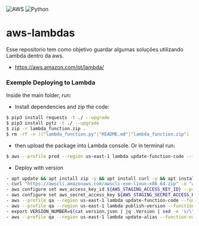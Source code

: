<img alt="AWS" src="https://img.shields.io/badge/AWS%20-%23FF9900.svg?&style=for-the-badge&logo=amazon-aws&logoColor=white"/> <img alt="Python" src="https://img.shields.io/badge/python%20-%2314354C.svg?&style=for-the-badge&logo=python&logoColor=white"/>

# aws-lambdas
Esse repositorio tem como objetivo guardar algumas soluções utilizando Lambda dentro da aws.

- https://aws.amazon.com/pt/lambda/


### Exemple Deploying to Lambda

Inside the main folder, run:

- Install dependencies and zip the code:

```sh
$ pip3 install requests -t ./ --upgrade
$ pip3 install pytz -t ./ --upgrade
$ zip -r lambda_function.zip .
$ rm -rf -v !("lambda_function.py"|"README.md"|"lambda_function.zip")
```

- then upload the package into Lambda console. Or in terminal run:

```sh
$ aws --profile prod --region us-east-1 lambda update-function-code --function-name NOME_LAMBDA --zip-file fileb://lambda_function.zip
```

- Deploy with version

```sh
- apt update && apt install zip -y && apt install curl -y && apt install jq -y
- curl "https://awscli.amazonaws.com/awscli-exe-linux-x86_64.zip" -o "awscliv2.zip" && unzip awscliv2.zip && ./aws/install
- aws configure set aws_access_key_id ${AWS_STAGING_ACCESS_KEY_ID} --profile qa
- aws configure set aws_secret_access_key ${AWS_STAGING_SECRET_ACCESS_KEY_ID} --profile qa
- aws --profile qa --region us-east-1 lambda update-function-code --function-name $LAMBDA_NAME --zip-file fileb://function.zip
- aws --profile qa --region us-east-1 lambda publish-version --function-name $LAMBDA_NAME > version.json
- export VERSION_NUMBER=$(cat version.json | jq .Version | sed -e 's/\"//g')
- aws --profile qa --region us-east-1 lambda update-alias --function-name $LAMBDA_NAME --name v1 --function-version $VERSION_NUMBER
```

